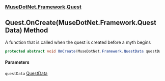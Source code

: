 ### [MuseDotNet.Framework](./MuseDotNet-Framework.md 'MuseDotNet.Framework').[Quest](./Quest.md 'MuseDotNet.Framework.Quest')
## Quest.OnCreate(MuseDotNet.Framework.QuestData) Method
A function that is called when the quest is created before a myth begins  
```csharp
protected abstract void OnCreate(MuseDotNet.Framework.QuestData questData);
```
#### Parameters
<a name='MuseDotNet-Framework-Quest-OnCreate(MuseDotNet-Framework-QuestData)-questData'></a>
`questData` [QuestData](./QuestData.md 'MuseDotNet.Framework.QuestData')  
  
